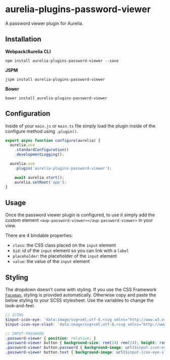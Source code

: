 # aurelia-plugins-password-viewer

A password viewer plugin for Aurelia.

## Installation

**Webpack/Aurelia CLI**

```shell
npm install aurelia-plugins-password-viewer --save
```

**JSPM**

```shell
jspm install aurelia-plugins-password-viewer
```

**Bower**

```shell
bower install aurelia-plugins-password-viewer
```

## Configuration

Inside of your `main.js` or `main.ts` file simply load the plugin inside of the configure method using `.plugin()`.

```javascript
export async function configure(aurelia) {
  aurelia.use
    .standardConfiguration()
    .developmentLogging();

  aurelia.use
    .plugin('aurelia-plugins-password-viewer');

    await aurelia.start();
    aurelia.setRoot('app');
}
```

## Usage

Once the password viewer plugin is configured, to use it simply add the custom element `<aup-password-viewer></aup-password-viewer>` in your view.

There are 4 bindable properties:
* `class`: the CSS class placed on the `input` element
* `$id`: id of the `input` element so you can link with a `label`
* `placeholder`: the placeholder of the `input` element
* `value`: the value of the `input` element


## Styling

The dropdown doesn't come with styling. If you use the CSS Framework [`Faceman`](<http://faceman.io>), styling is provided automatically. Otherwise copy and paste the below styling to your SCSS stylesheet. Use the variables to change the look-and-feel.

```scss
// ICONS
$input-icon-eye: 'data:image/svg+xml;utf-8,<svg xmlns="http://www.w3.org/2000/svg" height="1792" viewBox="0 0 1792 1792" width="1792"><path d="M1664 960q-152-236-381-353 61 104 61 225 0 185-131.5 316.5t-316.5 131.5-316.5-131.5-131.5-316.5q0-121 61-225-229 117-381 353 133 205 333.5 326.5t434.5 121.5 434.5-121.5 333.5-326.5zm-720-384q0-20-14-34t-34-14q-125 0-214.5 89.5t-89.5 214.5q0 20 14 34t34 14 34-14 14-34q0-86 61-147t147-61q20 0 34-14t14-34zm848 384q0 34-20 69-140 230-376.5 368.5t-499.5 138.5-499.5-139-376.5-368q-20-35-20-69t20-69q140-229 376.5-368t499.5-139 499.5 139 376.5 368q20 35 20 69z" fill="#{$input-icon-eye-color}" /></svg>';
$input-icon-eye-slash: 'data:image/svg+xml;utf-8,<svg xmlns="http://www.w3.org/2000/svg" height="1792" viewBox="0 0 1792 1792" width="1792"><path d="M555 1335l78-141q-87-63-136-159t-49-203q0-121 61-225-229 117-381 353 167 258 427 375zm389-759q0-20-14-34t-34-14q-125 0-214.5 89.5t-89.5 214.5q0 20 14 34t34 14 34-14 14-34q0-86 61-147t147-61q20 0 34-14t14-34zm363-191q0 7-1 9-106 189-316 567t-315 566l-49 89q-10 16-28 16-12 0-134-70-16-10-16-28 0-12 44-87-143-65-263.5-173t-208.5-245q-20-31-20-69t20-69q153-235 380-371t496-136q89 0 180 17l54-97q10-16 28-16 5 0 18 6t31 15.5 33 18.5 31.5 18.5 19.5 11.5q16 10 16 27zm37 447q0 139-79 253.5t-209 164.5l280-502q8 45 8 84zm448 128q0 35-20 69-39 64-109 145-150 172-347.5 267t-419.5 95l74-132q212-18 392.5-137t301.5-307q-115-179-282-294l63-112q95 64 182.5 153t144.5 184q20 34 20 69z" fill="#{$input-icon-eye-slash-color}" /></svg>';

// INPUT-PASSWORD
.password-viewer { position: relative; }
.password-viewer button { background-size: rem(24) rem(24); height: rem(24); position: absolute; right: rem(9); top: rem(9); width: rem(24); }
.password-viewer button.password { background-image: url($input-icon-eye); }
.password-viewer button.text { background-image: url($input-icon-eye-slash); }
```